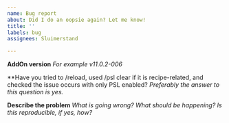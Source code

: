 ```yaml
---
name: Bug report
about: Did I do an oopsie again? Let me know!
title: ''
labels: bug
assignees: Sluimerstand

---
```


**AddOn version**
_For example v11.0.2-006_

**Have you tried to /reload, used /psl clear if it is recipe-related, and checked the issue occurs with only PSL enabled?
_Preferably the answer to this question is yes._

**Describe the problem**
_What is going wrong? What should be happening? Is this reproducible, if yes, how?_
